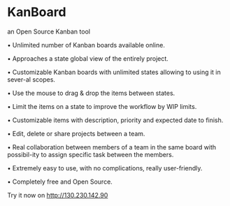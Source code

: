 KanBoard
============
an Open Source Kanban tool

•	Unlimited number of Kanban boards available online.

•	Approaches a state global view of the entirely project.

•	Customizable Kanban boards with unlimited states allowing to using it in sever-al scopes.

•	Use the mouse to drag & drop the items between states.

•	Limit the items on a state to improve the workflow by WIP limits.

•	Customizable items with description, priority and expected date to finish.

•	Edit, delete or share projects between a team.

•	Real collaboration between members of a team in the same board with possibil-ity to assign specific task between the members.

•	Extremely easy to use, with no complications, really user-friendly.

•	Completely free and Open Source.

Try it now on http://130.230.142.90
